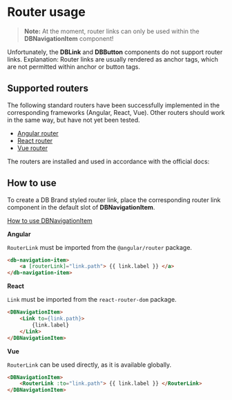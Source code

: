 # Router usage

> **Note:** At the moment, router links can only be used within the **DBNavigationItem** component!

Unfortunately, the **DBLink** and **DBButton** components do not support router links. Explanation: Router links are usually rendered as anchor tags, which are not permitted within anchor or button tags.

## Supported routers

The following standard routers have been successfully implemented in the corresponding frameworks (Angular, React, Vue). Other routers should work in the same way, but have not yet been tested.

-   [Angular router](https://angular.io/api/router)
-   [React router](https://reactrouter.com/en/main)
-   [Vue router](https://v3.router.vuejs.org/)

The routers are installed and used in accordance with the official docs:

## How to use

To create a DB Brand styled router link, place the corresponding router link component in the default slot of **DBNavigationItem**.

[How to use DBNavigationItem](https://db-ui.github.io/mono/review/main/components/navigation-item/overview)

**Angular**

`RouterLink` must be imported from the `@angular/router` package.

```html
<db-navigation-item>
	<a [routerLink]="link.path"> {{ link.label }} </a>
</db-navigation-item>
```

**React**

`Link` must be imported from the `react-router-dom` package.

```html
<DBNavigationItem>
	<Link to={link.path}>
		{link.label}
	</Link>
</DBNavigationItem>
```

**Vue**

`RouterLink` can be used directly, as it is available globally.

```html
<DBNavigationItem>
	<RouterLink :to="link.path"> {{ link.label }} </RouterLink>
</DBNavigationItem>
```
